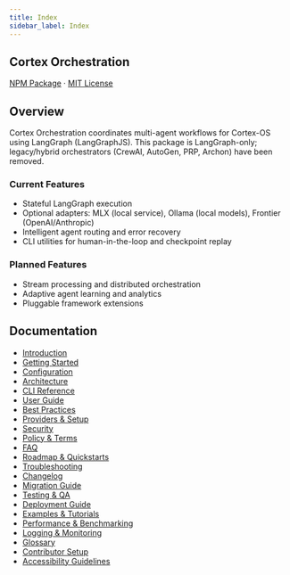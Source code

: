 ```yaml
---
title: Index
sidebar_label: Index
---
```


## Cortex Orchestration

[NPM Package](https://www.npmjs.com/package/@cortex-os/orchestration) · [MIT License](https://opensource.org/licenses/MIT)

## Overview

Cortex Orchestration coordinates multi-agent workflows for Cortex-OS using LangGraph (LangGraphJS).
This package is LangGraph-only; legacy/hybrid orchestrators (CrewAI, AutoGen, PRP, Archon) have been
removed.

### Current Features

- Stateful LangGraph execution
- Optional adapters: MLX (local service), Ollama (local models), Frontier (OpenAI/Anthropic)
- Intelligent agent routing and error recovery
- CLI utilities for human-in-the-loop and checkpoint replay

### Planned Features

- Stream processing and distributed orchestration
- Adaptive agent learning and analytics
- Pluggable framework extensions

## Documentation

- [Introduction](./introduction.md)
- [Getting Started](./getting-started.md)
- [Configuration](./configuration.md)
- [Architecture](./architecture.md)
- [CLI Reference](./cli-reference.md)
- [User Guide](./user-guide.md)
- [Best Practices](./best-practices.md)
- [Providers & Setup](./providers-setup.md)
- [Security](./security.md)
- [Policy & Terms](./policy-terms.md)
- [FAQ](./faq.md)
- [Roadmap & Quickstarts](./roadmap.md)
- [Troubleshooting](./troubleshooting.md)
- [Changelog](./changelog.md)
- [Migration Guide](./migration.md)
- [Testing & QA](./testing-qa.md)
- [Deployment Guide](./deployment.md)
- [Examples & Tutorials](./examples.md)
- [Performance & Benchmarking](./performance.md)
- [Logging & Monitoring](./logging-monitoring.md)
- [Glossary](./glossary.md)
- [Contributor Setup](./contributor-setup.md)
- [Accessibility Guidelines](./accessibility.md)
